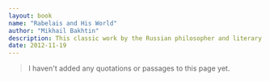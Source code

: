 ```yaml
---
layout: book
name: "Rabelais and His World"
author: "Mikhail Bakhtin"
description: This classic work by the Russian philosopher and literary theorist Mikhail Bakhtin (1895—1975) examines popular humor and folk culture in the Middle Ages and the Renaissance, especially the world of carnival, as depicted in the novels of François Rabelais.
date: 2012-11-19
---
```


> I haven't added any quotations or passages to this page yet.
